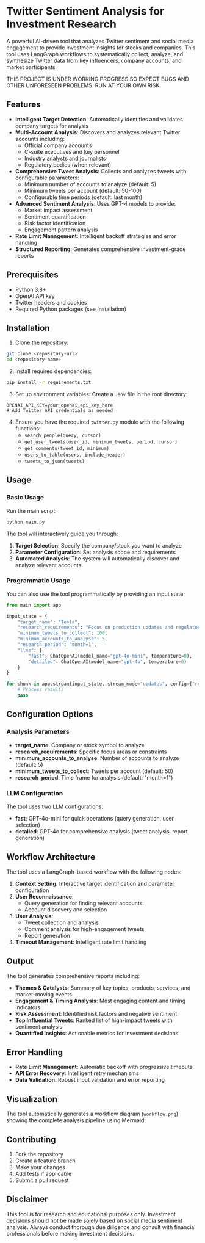 # Twitter Sentiment Analysis for Investment Research

A powerful AI-driven tool that analyzes Twitter sentiment and social media engagement to provide investment insights for stocks and companies. This tool uses LangGraph workflows to systematically collect, analyze, and synthesize Twitter data from key influencers, company accounts, and market participants.

THIS PROJECT IS UNDER WORKING PROGRESS SO EXPECT BUGS AND OTHER UNFORESEEN PROBLEMS. RUN AT YOUR OWN RISK.

## Features

- **Intelligent Target Detection**: Automatically identifies and validates company targets for analysis
- **Multi-Account Analysis**: Discovers and analyzes relevant Twitter accounts including:
  - Official company accounts
  - C-suite executives and key personnel
  - Industry analysts and journalists
  - Regulatory bodies (when relevant)
- **Comprehensive Tweet Analysis**: Collects and analyzes tweets with configurable parameters:
  - Minimum number of accounts to analyze (default: 5)
  - Minimum tweets per account (default: 50-100)
  - Configurable time periods (default: last month)
- **Advanced Sentiment Analysis**: Uses GPT-4 models to provide:
  - Market impact assessment
  - Sentiment quantification
  - Risk factor identification
  - Engagement pattern analysis
- **Rate Limit Management**: Intelligent backoff strategies and error handling
- **Structured Reporting**: Generates comprehensive investment-grade reports

## Prerequisites

- Python 3.8+
- OpenAI API key
- Twitter headers and cookies
- Required Python packages (see Installation)

## Installation

1. Clone the repository:
```bash
git clone <repository-url>
cd <repository-name>
```

2. Install required dependencies:
```bash
pip install -r requirements.txt
```

3. Set up environment variables:
Create a `.env` file in the root directory:
```env
OPENAI_API_KEY=your_openai_api_key_here
# Add Twitter API credentials as needed
```

4. Ensure you have the required `twitter.py` module with the following functions:
   - `search_people(query, cursor)`
   - `get_user_tweets(user_id, minimum_tweets, period, cursor)`
   - `get_comments(tweet_id, minimum)`
   - `users_to_table(users, include_header)`
   - `tweets_to_json(tweets)`

## Usage

### Basic Usage

Run the main script:
```bash
python main.py
```

The tool will interactively guide you through:
1. **Target Selection**: Specify the company/stock you want to analyze
2. **Parameter Configuration**: Set analysis scope and requirements
3. **Automated Analysis**: The system will automatically discover and analyze relevant accounts

### Programmatic Usage

You can also use the tool programmatically by providing an input state:

```python
from main import app

input_state = {
    "target_name": "Tesla",
    "research_requirements": "Focus on production updates and regulatory news",
    "minimum_tweets_to_collect": 100,
    "minimum_accounts_to_analyse": 5,
    "research_period": "month=1",
    "llms": {
        "fast": ChatOpenAI(model_name="gpt-4o-mini", temperature=0),
        "detailed": ChatOpenAI(model_name="gpt-4o", temperature=0)
    }
}

for chunk in app.stream(input_state, stream_mode="updates", config={"recursion_limit": 100}):
    # Process results
    pass
```

## Configuration Options

### Analysis Parameters

- **target_name**: Company or stock symbol to analyze
- **research_requirements**: Specific focus areas or constraints
- **minimum_accounts_to_analyse**: Number of accounts to analyze (default: 5)
- **minimum_tweets_to_collect**: Tweets per account (default: 50)
- **research_period**: Time frame for analysis (default: "month=1")

### LLM Configuration

The tool uses two LLM configurations:
- **fast**: GPT-4o-mini for quick operations (query generation, user selection)
- **detailed**: GPT-4o for comprehensive analysis (tweet analysis, report generation)

## Workflow Architecture

The tool uses a LangGraph-based workflow with the following nodes:

1. **Context Setting**: Interactive target identification and parameter configuration
2. **User Reconnaissance**: 
   - Query generation for finding relevant accounts
   - Account discovery and selection
3. **User Analysis**: 
   - Tweet collection and analysis
   - Comment analysis for high-engagement tweets
   - Report generation
4. **Timeout Management**: Intelligent rate limit handling

## Output

The tool generates comprehensive reports including:

- **Themes & Catalysts**: Summary of key topics, products, services, and market-moving events
- **Engagement & Timing Analysis**: Most engaging content and timing indicators
- **Risk Assessment**: Identified risk factors and negative sentiment
- **Top Influential Tweets**: Ranked list of high-impact tweets with sentiment analysis
- **Quantified Insights**: Actionable metrics for investment decisions

## Error Handling

- **Rate Limit Management**: Automatic backoff with progressive timeouts
- **API Error Recovery**: Intelligent retry mechanisms
- **Data Validation**: Robust input validation and error reporting

## Visualization

The tool automatically generates a workflow diagram (`workflow.png`) showing the complete analysis pipeline using Mermaid.

## Contributing

1. Fork the repository
2. Create a feature branch
3. Make your changes
4. Add tests if applicable
5. Submit a pull request


## Disclaimer

This tool is for research and educational purposes only. Investment decisions should not be made solely based on social media sentiment analysis. Always conduct thorough due diligence and consult with financial professionals before making investment decisions.
